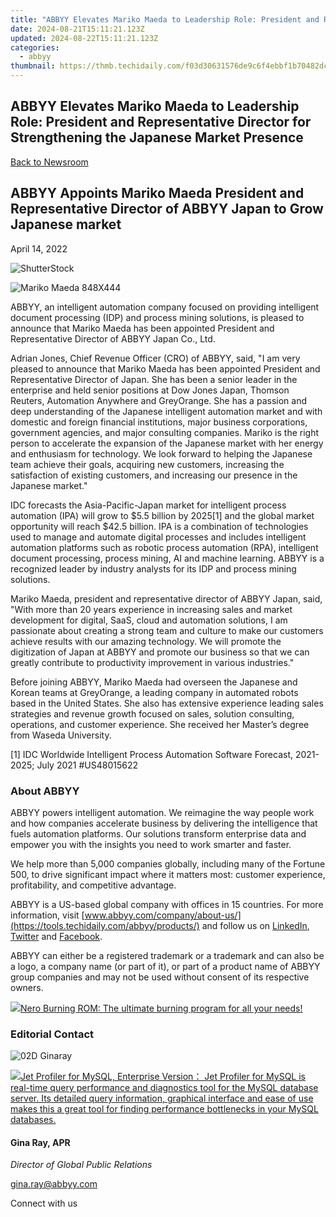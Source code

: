 ```yaml
---
title: "ABBYY Elevates Mariko Maeda to Leadership Role: President and Representative Director for Strengthening the Japanese Market Presence"
date: 2024-08-21T15:11:21.123Z
updated: 2024-08-22T15:11:21.123Z
categories:
  - abbyy
thumbnail: https://thmb.techidaily.com/f03d30631576de9c6f4ebbf1b70482dc429c1bbf94f405ab42db14407ed62e05.jpg
---
```


## ABBYY Elevates Mariko Maeda to Leadership Role: President and Representative Director for Strengthening the Japanese Market Presence

[Back to Newsroom](https://tools.techidaily.com/abbyy/products/)

## ABBYY Appoints Mariko Maeda President and Representative Director of ABBYY Japan to Grow Japanese market

April 14, 2022

![ShutterStock](https://content.abbyy.com/-/media/project/abbyy/abbyy/branchtemplates/shutterstock_1272462163_1296-x-729.jpg?h=729&iar=0&w=1296)

![Mariko Maeda 848X444](https://static4.abbyy.com/abbyycommedia/35508/april14-848x444.jpg) 

ABBYY, an intelligent automation company focused on providing intelligent document processing (IDP) and process mining solutions, is pleased to announce that Mariko Maeda has been appointed President and Representative Director of ABBYY Japan Co., Ltd.

Adrian Jones, Chief Revenue Officer (CRO) of ABBYY, said, "I am very pleased to announce that Mariko Maeda has been appointed President and Representative Director of Japan. She has been a senior leader in the enterprise and held senior positions at Dow Jones Japan, Thomson Reuters, Automation Anywhere and GreyOrange. She has a passion and deep understanding of the Japanese intelligent automation market and with domestic and foreign financial institutions, major business corporations, government agencies, and major consulting companies. Mariko is the right person to accelerate the expansion of the Japanese market with her energy and enthusiasm for technology. We look forward to helping the Japanese team achieve their goals, acquiring new customers, increasing the satisfaction of existing customers, and increasing our presence in the Japanese market."

IDC forecasts the Asia-Pacific-Japan market for intelligent process automation (IPA) will grow to $5.5 billion by 2025\[1\] and the global market opportunity will reach $42.5 billion. IPA is a combination of technologies used to manage and automate digital processes and includes intelligent automation platforms such as robotic process automation (RPA), intelligent document processing, process mining, AI and machine learning. ABBYY is a recognized leader by industry analysts for its IDP and process mining solutions.

Mariko Maeda, president and representative director of ABBYY Japan, said, "With more than 20 years experience in increasing sales and market development for digital, SaaS, cloud and automation solutions, I am passionate about creating a strong team and culture to make our customers achieve results with our amazing technology. We will promote the digitization of Japan at ABBYY and promote our business so that we can greatly contribute to productivity improvement in various industries."

Before joining ABBYY, Mariko Maeda had overseen the Japanese and Korean teams at GreyOrange, a leading company in automated robots based in the United States. She also has extensive experience leading sales strategies and revenue growth focused on sales, solution consulting, operations, and customer experience. She received her Master’s degree from Waseda University.

\[1\] IDC Worldwide Intelligent Process Automation Software Forecast, 2021-2025; July 2021 #US48015622

### About ABBYY

ABBYY powers intelligent automation. We reimagine the way people work and how companies accelerate business by delivering the intelligence that fuels automation platforms. Our solutions transform enterprise data and empower you with the insights you need to work smarter and faster. 

We help more than 5,000 companies globally, including many of the Fortune 500, to drive significant impact where it matters most: customer experience, profitability, and competitive advantage.

ABBYY is a US-based global company with offices in 15 countries. For more information, visit [www.abbyy.com/company/about-us/](https://tools.techidaily.com/abbyy/products/) and follow us on [LinkedIn](https://www.linkedin.com/company/abbyy), [Twitter](https://twitter.com/ABBYY%5FSoftware) and [Facebook](https://www.facebook.com/ABBYYsoft).

ABBYY can either be a registered trademark or a trademark and can also be a logo, a company name (or part of it), or part of a product name of ABBYY group companies and may not be used without consent of its respective owners.

<!-- affiliate ads begin -->
<a href="https://store.nero.com/order/checkout.php?PRODS=39694080&QTY=1&AFFILIATE=108875&CART=1"><img src="http://cdnwww.nero.com/nero-com-wAssets/img/banners/2023/nbr/fire/Screenshot_1red_gb.jpg" border="0">Nero Burning ROM:
The ultimate burning program for all your needs!</a>
<!-- affiliate ads end -->
### Editorial Contact

![02D Ginaray](https://static2.abbyy.com/abbyycommedia/23662/02d-ginaray.png)

<!-- affiliate ads begin -->
<a href="https://secure.2checkout.com/order/checkout.php?PRODS=4576829&QTY=1&AFFILIATE=108875&CART=1"><img src="https://secure.avangate.com/images/merchant/9e740b84bb48a64dde25061566299467/products/copy_1_jp_box_big.png" border="0">Jet Profiler for MySQL, Enterprise Version： Jet Profiler for MySQL is real-time query performance and diagnostics tool for the MySQL database server. Its detailed query information, graphical interface and ease of use makes this a great tool for finding performance bottlenecks in your MySQL databases. </a>
<!-- affiliate ads end -->
#### Gina Ray, APR

_Director of Global Public Relations_

[gina.ray@abbyy.com](https://tools.techidaily.com/abbyy/products/)

Connect with us

<ins class="adsbygoogle"
     style="display:block"
     data-ad-format="autorelaxed"
     data-ad-client="ca-pub-7571918770474297"
     data-ad-slot="1223367746"></ins>



<ins class="adsbygoogle"
     style="display:block"
     data-ad-client="ca-pub-7571918770474297"
     data-ad-slot="8358498916"
     data-ad-format="auto"
     data-full-width-responsive="true"></ins>
